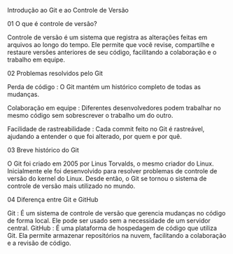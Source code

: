Introdução ao Git e ao Controle de Versão

 01  O que é controle de versão?

Controle de versão é um sistema que registra as alterações feitas em arquivos ao longo do tempo. Ele permite que você revise, compartilhe e restaure versões anteriores de seu código, facilitando a colaboração e o trabalho em equipe.


 02 Problemas resolvidos pelo Git


Perda de código : O Git mantém um histórico completo de todas as mudanças.

Colaboração em equipe : Diferentes desenvolvedores podem trabalhar no mesmo código sem sobrescrever o trabalho um do outro.

Facilidade de rastreabilidade : Cada commit feito no Git é rastreável, ajudando a entender o que foi alterado, por quem e por quê.


 03 Breve histórico do Git


O Git foi criado em 2005 por Linus Torvalds, o mesmo criador do Linux. Inicialmente ele foi desenvolvido para resolver problemas de controle de versão do kernel do Linux.
 Desde então, o Git se tornou o sistema de controle de versão mais utilizado no mundo.



04 Diferença entre Git e GitHub

Git : É um sistema de controle de versão que gerencia mudanças no código de forma local. Ele pode ser usado sem a necessidade de um servidor central.
GitHub : É uma plataforma de hospedagem de código que utiliza Git. Ela permite armazenar repositórios na nuvem, facilitando a colaboração e a revisão de código.
